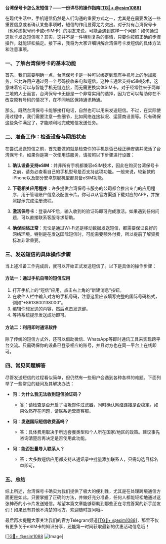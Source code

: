 **台湾保号卡怎么发短信？——一份详尽的操作指南[[TG💪+ @esim1088](https://t.me/s/esim1088)]**

在现代生活中，手机短信仍然是人们沟通的重要方式之一，尤其是在需要发送一些重要信息或者确认某些事项时，短信的作用显得尤为突出。对于持有台湾保号卡（也称虚拟号码卡或eSIM卡）的朋友来说，可能会遇到这样一个问题：如何通过这张卡发送短信呢？其实，这并不是一件特别复杂的事情，只要你按照正确的步骤操作，就能轻松搞定。接下来，我将为大家详细讲解台湾保号卡发短信的具体方法和注意事项。

### 一、了解台湾保号卡的基本功能

首先，我们需要明确一点，台湾保号卡是一种可以绑定到现有手机号上的附加服务，它允许用户通过另一个号码接收来电和短信。这种卡通常支持eSIM技术，这意味着它可以与智能手机无缝连接，而无需更换实体SIM卡。对于经常往来于两岸三地的人士而言，台湾保号卡无疑是一个非常实用的选择，因为它可以帮助你在不改变原有号码的情况下，在不同地区保持通讯畅通。

那么，既然台湾保号卡能够接打电话，自然也可以用来发送短信。不过，在实际使用过程中，我们需要注意一些细节，比如网络连接状况、运营商设置等。只有确保这些条件满足了，才能顺利地完成短信发送任务。

### 二、准备工作：检查设备与网络状态

在尝试发送短信之前，首先要做的就是检查你的手机是否已经正确安装并激活了台湾保号卡。如果你是第一次使用该服务，请按照以下步骤进行设置：

1. **确认设备支持eSIM**：并非所有手机都兼容eSIM技术，因此在购买台湾保号卡之前，请务必查看自己的手机型号是否支持这项功能。一般来说，较新款的iPhone以及部分安卓旗舰机型都具备eSIM功能。
   
2. **下载相关应用程序**：许多提供台湾保号卡服务的公司都会推出专门的应用程序，用于管理账户信息及配置卡片。你可以从官方渠道下载对应的APP，并按照提示完成注册流程。

3. **激活保号卡**：登录APP后，输入收到的验证码即可完成激活。如果遇到任何问题，可以直接联系客服寻求帮助。

4. **确保网络正常**：无论是通过Wi-Fi还是移动数据发送短信，都需要保证良好的网络环境。特别是在发送国际短信时，可能需要额外付费，所以提前了解资费标准非常重要。

### 三、发送短信的具体操作步骤

当上述准备工作完成后，就可以开始正式发送短信了。以下是具体的操作步骤：

#### 方法一：通过手机自带的短信应用

1. 打开手机上的“短信”应用，点击右上角的“新建消息”按钮。
2. 在收件人栏中输入对方的手机号码，注意这里应该填写完整的国际号码格式，例如“+8613800138000”。
3. 编辑你想发送的内容，然后点击发送键。
4. 等待系统提示发送成功即可。

#### 方法二：利用即时通讯软件

除了传统的短信方式外，还可以借助微信、WhatsApp等即时通讯工具来实现跨平台交流。只需确保你的设备已登录相应的账号，并且对方也在同一平台上在线即可。

### 四、常见问题解答

尽管发送短信的过程看似简单，但仍然有一些用户会遇到各种各样的难题。下面列举了一些常见的疑问及其解决办法：

- **问：为什么我无法收到短信验证码？**
  - 答：请检查是否开启了垃圾邮件过滤器，同时确认网络连接是否稳定。如果依然存在问题，请联系运营商客服。

- **问：发送国际短信收费高吗？**
  - 答：具体费用取决于所选套餐类型和个人所在国家/地区的政策。建议事先咨询清楚后再决定是否使用此功能。

- **问：能否批量导入联系人？**
  - 答：大多数短信应用都支持从通讯录中批量添加联系人，只需勾选目标名单即可。

### 五、总结

综上所述，台湾保号卡确实为我们提供了极大的便利性，尤其是在处理跨境通信方面更是如此。只要掌握了正确的方法，并做好充分准备，任何人都能轻松地通过这张神奇的小卡片发送短信。希望本篇文章能够帮助到那些正在寻找答案的新手朋友们！如果还有其他不清楚的地方，欢迎随时提问哦~

最后再次提醒大家关注我们的官方Telegram频道[[TG💪+ @esim1088](https://t.me/s/esim1088)]，那里不仅有更多关于eSIM卡的知识分享，还能第一时间获取最新的优惠活动信息哦！

[[TG💪+ @esim1088](https://t.me/s/esim1088) ![Image](https://i.postimg.cc/4NQfJmqS/Snipaste-2025-05-13-00-14-12.png)]